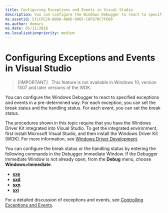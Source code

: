 ```yaml
---
title: Configuring Exceptions and Events in Visual Studio
description: You can configure the Windows Debugger to react to specified exceptions and events in a pre-determined way. For each exception, you can set the break status and the handling status. 
ms.assetid: 531CFE28-B0DA-4B6D-896F-C8F678C7FE00
ms.author: domars
ms.date: 05/11/2018
ms.localizationpriority: medium
---
```



# Configuring Exceptions and Events in Visual Studio

> [!IMPORTANT]  
> This feature is not available in Windows 10, version 1507 and later versions of the WDK.
>


You can configure the Windows Debugger to react to specified exceptions and events in a pre-determined way. For each exception, you can set the break status and the handling status. For each event, you can set the break status.

The procedures shown in this topic require that you have the Windows Driver Kit integrated into Visual Studio. To get the integrated environment, first install Microsoft Visual Studio, and then install the Windows Driver Kit (WDK). For more information, see [Windows Driver Development](https://msdn.microsoft.com/library/windows/hardware/ff557573).

You can configure the break status or the handling status by entering the following commands in the Debugger Immediate Window. If the Debugger Immediate Window is not already open, from the **Debug** menu, choose **Windows&gt;Immediate**.

-   [**sxe**](sx--sxd--sxe--sxi--sxn--sxr--sx---set-exceptions-.md)
-   [**sxd**](sx--sxd--sxe--sxi--sxn--sxr--sx---set-exceptions-.md)
-   [**sxn**](sx--sxd--sxe--sxi--sxn--sxr--sx---set-exceptions-.md)
-   [**sxi**](sx--sxd--sxe--sxi--sxn--sxr--sx---set-exceptions-.md)

For a detailed discussion of exceptions and events, see [Controlling Exceptions and Events](controlling-exceptions-and-events.md).

 

 





